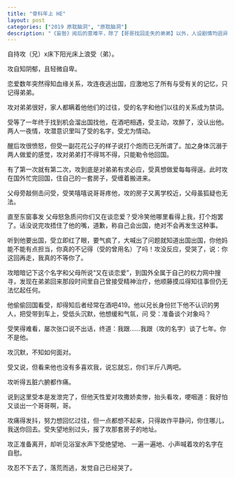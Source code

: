 ```yaml
---
title: "骨科年上 HE"
layout: post
categories: ["2019 原耽脑洞", "原耽脑洞"]
description: "《妄咎》阅后的意难平，除了【哥哥找回走失的弟弟】以外，人设剧情均迥异。"
---
```

自持攻（兄）x床下阳光床上浪受（弟）。

攻自知阴郁，且轻微自卑。

恋爱数年突然得知血缘关系，攻连夜逃出国，应激地忘了所有与受有关的记忆，只记得弟弟。

攻对弟弟很好，家人都瞒着他他们的过往，受的名字和他们以往的关系成为禁词。

受等了一年终于找到机会溜出国找他，在酒吧相遇，受主动，攻醉了，没认出他。两人一夜情，攻潜意识里叫了受的名字，受尤为情动。

醒后攻很愤怒，但受一副花花公子的样子说打个炮而已无所谓了。加之身体沉溺于两人做爱的感觉，攻对弟弟打不得骂不得，只能勒令他回国。

有了第一次就有第二次，攻到底是对弟弟有求必应，受真想做爱每每得逞。此时攻在国外忙完回国，住自己的一套房子，受缠着搬进来。

父母旁敲侧击问受，受笑嘻嘻说哥哥疼他，攻的房子又离学校近，父母虽狐疑也无法。

直至东窗事发 父母怒急质问你们又在谈恋爱？受冷笑他哪里看得上我，打个炮罢了。话没说完攻捂住了他的嘴，道歉，称自己会出国，绝对不会再发生这种事。

听到他要出国，受立即红了眼，要气疯了，大喊出了问题就知道出国出国，你他妈能不能有点担当，你真的不记得（受的曾用名）了吗！攻没反应，受哭了，说：你这回再走，我真的不等你了。

攻暗暗记下这个名字和父母所说“又在谈恋爱”，到国外全属于自己的权力网中搜寻，发现在弟弟回来那段时间里自己曾接受精神治疗，他顺藤摸瓜得知往事但仍无法忆起任何。

他偷偷回国看受，却得知后者经常在酒吧419。他以兄长身份拦下他不认识的男人，把受带到车上，受低头沉默，他想缓和气氛，问 受：准备谈个对象吗？

受笑得难看，屡次张口说不出话，终道：我跟……我跟（攻的名字）谈了七年。你不是他。

攻沉默，不知如何面对。

受又说，但看来他也没有多喜欢我，说忘就忘，你们半斤八两吧。

攻听得五脏六腑都作痛。

说到这里受本是发泄完了，但他天性爱对攻撒娇卖惨，抬头看攻，哽咽道：我好怕又谈出一个哥哥啊，哥。

攻痛得发抖，努力想回忆过往，但一点都想不起来，只得故作平静问，你住哪儿，我送你回去。受失望地别过头，报了攻那套房子的地址。

攻正准备离开，却听见浴室水声下受绝望地、 一遍一遍地、小声喊着攻的名字在自慰。

攻忍不下去了，落荒而逃，发觉自己已经哭了。
